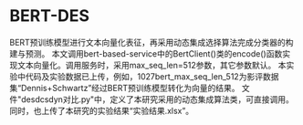 # BERT-DES
BERT预训练模型进行文本向量化表征，再采用动态集成选择算法完成分类器的构建与预测。
本文调用bert-based-service中的BertClient()类的encode()函数实现文本向量化。调用服务时，采用max_seq_len=512参数，其它参数默认。
本实验中代码及实验数据已上传，例如，1027bert_max_seq_len_512为影评数据集“Dennis+Schwartz”经过BERT预训练模型转化为向量的结果。
文件"desdcsdyn对比.py"中，定义了本研究采用的动态集成算法类，可直接调用。
同时，也上传了本研究的实验结果“实验结果.xlsx”。
